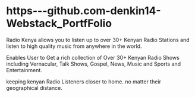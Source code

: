 # https---github.com-denkin14-Webstack_PortfFolio

Radio Kenya allows you to listen up to over 30+ Kenyan Radio Stations and listen to high quality music from anywhere in the world.

Enables User to Get a rich collection of Over 30+ Kenyan Radio Shows including Vernacular, Talk Shows, Gospel, News, Music and Sports and Entertainment. 

keeping kenyan Radio Listeners closer to home. no matter their geographical distance.
